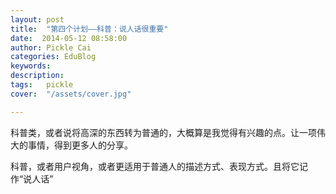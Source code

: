 ```yaml
---
layout: post  
title:  "第四个计划——科普：说人话很重要"
date:  2014-05-12 08:58:00
author: Pickle Cai  
categories: EduBlog  
keywords: 
description:   
tags:	pickle   
cover:  "/assets/cover.jpg"  

---
```


科普类，或者说将高深的东西转为普通的，大概算是我觉得有兴趣的点。让一项伟大的事情，得到更多人的分享。

科普，或者用户视角，或者更适用于普通人的描述方式、表现方式。且将它记作“说人话”

		    
